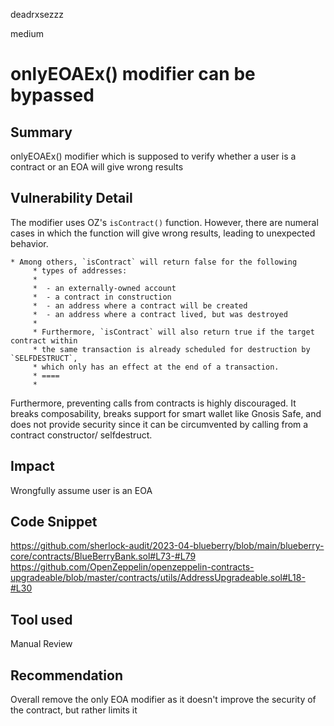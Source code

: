 deadrxsezzz

medium

# onlyEOAEx() modifier can be bypassed

## Summary
onlyEOAEx() modifier which is supposed to verify whether a user is a contract or an EOA will give wrong results

## Vulnerability Detail
The modifier uses OZ's `isContract()` function. However, there are numeral cases in which the function will give wrong results, leading to unexpected behavior. 
```solidity
* Among others, `isContract` will return false for the following
     * types of addresses:
     *
     *  - an externally-owned account
     *  - a contract in construction
     *  - an address where a contract will be created
     *  - an address where a contract lived, but was destroyed
     *
     * Furthermore, `isContract` will also return true if the target contract within
     * the same transaction is already scheduled for destruction by `SELFDESTRUCT`,
     * which only has an effect at the end of a transaction.
     * ====
     *
```

Furthermore, preventing calls from contracts is highly discouraged. It breaks composability, breaks support for smart wallet like Gnosis Safe, and does not provide security since it can be circumvented by calling from a contract constructor/ selfdestruct.

## Impact
Wrongfully assume user is an EOA

## Code Snippet
https://github.com/sherlock-audit/2023-04-blueberry/blob/main/blueberry-core/contracts/BlueBerryBank.sol#L73-#L79
https://github.com/OpenZeppelin/openzeppelin-contracts-upgradeable/blob/master/contracts/utils/AddressUpgradeable.sol#L18-#L30

## Tool used

Manual Review

## Recommendation
Overall remove the only EOA modifier as it doesn't improve the security of the contract, but rather limits it
